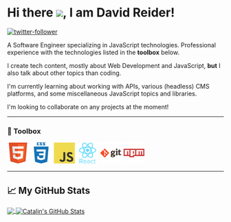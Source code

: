 # Hi there <img src="https://raw.githubusercontent.com/MartinHeinz/MartinHeinz/master/wave.gif" width="30px">, I am David Reider!

<a href="https://twitter.com/Reider_DJ">![twitter-follower](https://img.shields.io/twitter/follow/reider_dj?style=social)</a>

A Software Engineer specializing in JavaScript technologies. Professional experience with the technologies listed in the **toolbox** below.

I create tech content, mostly about Web Development and JavaScript, **but** I also talk about other topics than coding.

I'm currently learning about working with APIs, various (headless) CMS platforms, and some miscellaneous JavaScript topics and libraries.

I'm looking to collaborate on any projects at the moment! 

---

### 🧰 Toolbox

<img src="https://github.com/devicons/devicon/blob/master/icons/html5/html5-original.svg" alt="HTML" width="50" height="50"/> <img src="https://github.com/devicons/devicon/blob/master/icons/css3/css3-plain-wordmark.svg" alt="CSS" width="50" height="50"/>  <img src="https://github.com/devicons/devicon/blob/master/icons/javascript/javascript-original.svg" alt="JavaScript" width="50" height="50"/>  <img src="https://github.com/devicons/devicon/blob/master/icons/react/react-original-wordmark.svg" alt="ReactJS" width="50" height="50"/> <img src="https://github.com/devicons/devicon/blob/master/icons/git/git-original-wordmark.svg" alt="Git" width="50" height="50"/> <img src="https://github.com/devicons/devicon/blob/master/icons/npm/npm-original-wordmark.svg" alt="npm" width="50" height="50"/>

---

## &#x1f4c8; My GitHub Stats

<a href="https://github.com/DavidReider/DavidReider">
  <img align="center" src="https://github-readme-stats.vercel.app/api/top-langs/?username=DavidReider&hide=java,html&title_color=ffffff&text_color=c9cacc&icon_color=2bbc8a&bg_color=1d1f21" />
</a>
<a href="https://github.com/DavidReider/DavidReider">
  <img align="center" src="https://github-readme-stats.vercel.app/api?username=DavidReider&show_icons=true&line_height=27&count_private=true&title_color=ffffff&text_color=c9cacc&icon_color=2bbc8a&bg_color=1d1f21" alt="Catalin's GitHub Stats" />
</a>
